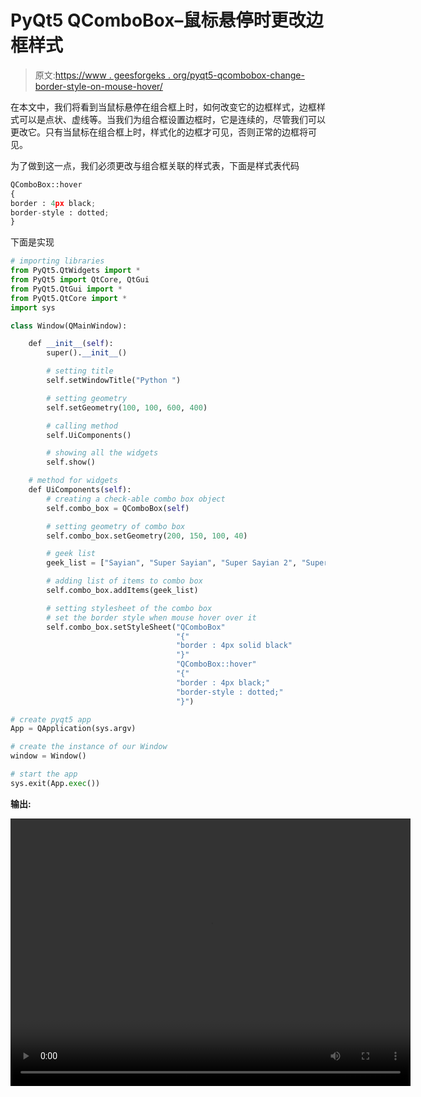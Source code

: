 # PyQt5 QComboBox–鼠标悬停时更改边框样式

> 原文:[https://www . geesforgeks . org/pyqt5-qcombobox-change-border-style-on-mouse-hover/](https://www.geeksforgeeks.org/pyqt5-qcombobox-change-border-style-on-mouse-hover/)

在本文中，我们将看到当鼠标悬停在组合框上时，如何改变它的边框样式，边框样式可以是点状、虚线等。当我们为组合框设置边框时，它是连续的，尽管我们可以更改它。只有当鼠标在组合框上时，样式化的边框才可见，否则正常的边框将可见。

为了做到这一点，我们必须更改与组合框关联的样式表，下面是样式表代码

```py
QComboBox::hover
{
border : 4px black;
border-style : dotted;
}

```

下面是实现

```py
# importing libraries
from PyQt5.QtWidgets import * 
from PyQt5 import QtCore, QtGui
from PyQt5.QtGui import * 
from PyQt5.QtCore import * 
import sys

class Window(QMainWindow):

    def __init__(self):
        super().__init__()

        # setting title
        self.setWindowTitle("Python ")

        # setting geometry
        self.setGeometry(100, 100, 600, 400)

        # calling method
        self.UiComponents()

        # showing all the widgets
        self.show()

    # method for widgets
    def UiComponents(self):
        # creating a check-able combo box object
        self.combo_box = QComboBox(self)

        # setting geometry of combo box
        self.combo_box.setGeometry(200, 150, 100, 40)

        # geek list
        geek_list = ["Sayian", "Super Sayian", "Super Sayian 2", "Super Sayian B"]

        # adding list of items to combo box
        self.combo_box.addItems(geek_list)

        # setting stylesheet of the combo box
        # set the border style when mouse hover over it
        self.combo_box.setStyleSheet("QComboBox"
                                     "{"
                                     "border : 4px solid black"
                                     "}"
                                     "QComboBox::hover"
                                     "{"
                                     "border : 4px black;"
                                     "border-style : dotted;"
                                     "}")

# create pyqt5 app
App = QApplication(sys.argv)

# create the instance of our Window
window = Window()

# start the app
sys.exit(App.exec())
```

**输出:**

<video class="wp-video-shortcode" id="video-408406-1" width="640" height="428" preload="metadata" controls=""><source type="video/mp4" src="https://media.geeksforgeeks.org/wp-content/uploads/20200506012525/Python-06-05-2020-01_22_59.mp4?_=1">[https://media.geeksforgeeks.org/wp-content/uploads/20200506012525/Python-06-05-2020-01_22_59.mp4](https://media.geeksforgeeks.org/wp-content/uploads/20200506012525/Python-06-05-2020-01_22_59.mp4)</video>